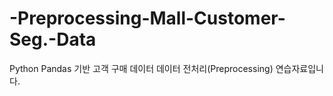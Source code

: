 # -Preprocessing-Mall-Customer-Seg.-Data
Python Pandas 기반 고객 구매 데이터 데이터 전처리(Preprocessing) 연습자료입니다.
